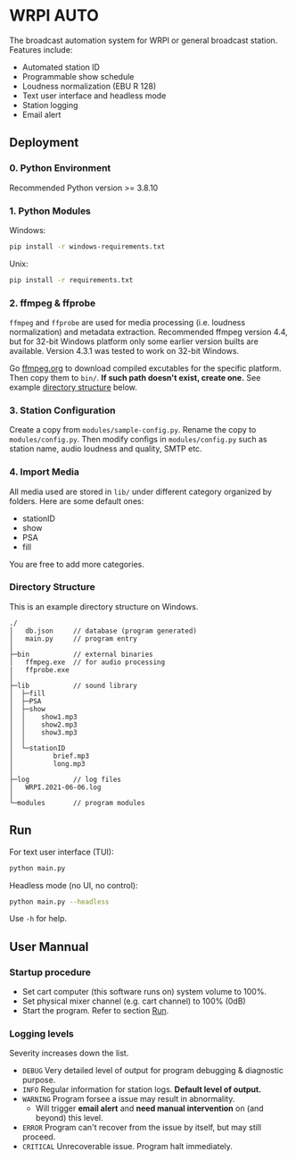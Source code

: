 # WRPI AUTO

The broadcast automation system for WRPI or general broadcast station. Features include:

- Automated station ID
- Programmable show schedule
- Loudness normalization (EBU R 128)
- Text user interface and headless mode
- Station logging
- Email alert

## Deployment

### 0. Python Environment

Recommended Python version >= 3.8.10

### 1. Python Modules

Windows:

```bash
pip install -r windows-requirements.txt
```

Unix:

```bash
pip install -r requirements.txt
```

### 2. ffmpeg & ffprobe

`ffmpeg` and `ffprobe` are used for media processing (i.e. loudness normalization) and metadata extraction. Recommended ffmpeg version 4.4, but for 32-bit Windows platform only some earlier version builts are available. Version 4.3.1 was tested to work on 32-bit Windows.

Go [ffmpeg.org](http://ffmpeg.org/download.html) to download compiled excutables for the specific platform. Then copy them to `bin/`. **If such path doesn't exist, create one.** See example [directory structure](###Directory-Structure) below. 

### 3. Station Configuration

Create a copy from `modules/sample-config.py`. Rename the copy to `modules/config.py`.
Then modify configs in `modules/config.py` such as station name, audio loudness and quality, SMTP etc.

### 4. Import Media

All media used are stored in `lib/` under different category organized by folders. Here are some default ones:

- stationID
- show
- PSA
- fill

You are free to add more categories.

### Directory Structure

This is an example directory structure on Windows.

```text
./
│   db.json     // database (program generated)
│   main.py     // program entry
│
├─bin           // external binaries
│   ffmpeg.exe  // for audio processing
|   ffprobe.exe
│
├─lib           // sound library
│  ├─fill
│  ├─PSA
│  ├─show
│  │    show1.mp3
│  │    show2.mp3
│  │    show3.mp3
│  │
│  └─stationID
│          brief.mp3
│          long.mp3
│
├─log           // log files
│   WRPI.2021-06-06.log
│
└─modules       // program modules
```

## Run

For text user interface (TUI):

```bash
python main.py
```

Headless mode (no UI, no control):
```bash
python main.py --headless
```

Use `-h` for help.

## User Mannual

### Startup procedure

- Set cart computer (this software runs on) system volume to 100%.
- Set physical mixer channel (e.g. cart channel) to 100% (0dB)
- Start the program. Refer to section [Run](##Run).

### Logging levels

Severity increases down the list.

- `DEBUG` Very detailed level of output for program debugging & diagnostic purpose.
- `INFO` Regular information for station logs. **Default level of output.**
- `WARNING` Program forsee a issue may result in abnormality. 
  - Will trigger **email alert** and **need manual intervention** on (and beyond) this level.
- `ERROR` Program can't recover from the issue by itself, but may still proceed.
- `CRITICAL` Unrecoverable issue. Program halt immediately.

